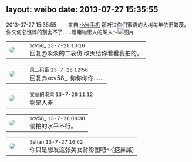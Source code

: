 layout: weibo
date: 2013-07-27 15:35:55
---
<meta name="referrer" content="no-referrer" />

2013-07-27 15:35:55  &nbsp;&nbsp;&nbsp;&nbsp;&nbsp;&nbsp; 来自 <a href="http://app.weibo.com/t/feed/22zMnn" rel="nofollow">小米手机</a>
那听过你们蜜语的大树每年依旧繁茂，你又何必憔悴的割舍不了……赠睹物思人的某人～ ​​​
![图片](https://ww2.sinaimg.cn/large/6d2a6003jw1e71ezdt081j20f00qomy9.jpg)

<table style="width: 100%;">
  <tr>
    <td style="width: 40px;"><img style="border-radius:50%" src="https://tva3.sinaimg.cn/crop.0.0.1242.1242.50/801f7e9ajw8f3peekcgoqj20yi0yidg9.jpg?KID=imgbed,tva&Expires=1624464130&ssig=XDCserYnz8"></td>
    <td colspan="2"><small>xcv58_ 13-7-28 13:16</small><br/>回复@淡淡的二哀伤:改天给你看看我拍的。</td>
  </tr>
</table>

<table style="width: 100%;">
  <tr>
    <td style="width: 40px;"><img style="border-radius:50%" src="https://tva3.sinaimg.cn/crop.0.0.639.639.50/6d2a6003jw8f3idy69w2gj20hs0hrt9g.jpg?KID=imgbed,tva&Expires=1624464130&ssig=1XzVttX4Jo"></td>
    <td colspan="2"><small>风二码畜 13-7-28 12:56</small><br/>回复@xcv58_: 你你你你……</td>
  </tr>
</table>

<table style="width: 100%;">
  <tr>
    <td style="width: 40px;"><img style="border-radius:50%" src="https://tva1.sinaimg.cn/crop.0.0.180.180.50/9dc97b7fjw1e8qgp5bmzyj2050050aa8.jpg?KID=imgbed,tva&Expires=1624464130&ssig=g%2FyUaTeRfP"></td>
    <td colspan="2"><small>文丽的港湾 13-7-28 11:12</small><br/>物是人非</td>
  </tr>
</table>

<table style="width: 100%;">
  <tr>
    <td style="width: 40px;"><img style="border-radius:50%" src="https://tva3.sinaimg.cn/crop.0.0.1242.1242.50/801f7e9ajw8f3peekcgoqj20yi0yidg9.jpg?KID=imgbed,tva&Expires=1624464130&ssig=XDCserYnz8"></td>
    <td colspan="2"><small>xcv58_ 13-7-28 08:38</small><br/>偷拍的水平不行。</td>
  </tr>
</table>

<table style="width: 100%;">
  <tr>
    <td style="width: 40px;"><img style="border-radius:50%" src="https://tva1.sinaimg.cn/crop.0.0.180.180.50/633fe75ejw1e8qgp5bmzyj2050050aa8.jpg?KID=imgbed,tva&Expires=1624464130&ssig=OmaKhY%2BDzT"></td>
    <td colspan="2"><small>Sshari 13-7-27 16:02</small><br/>你只是想发这张美女背影图吧～[挖鼻屎]</td>
  </tr>
</table>
